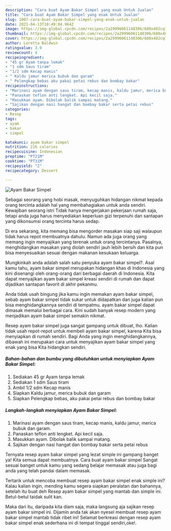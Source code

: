 ```yaml
---
description: "Cara buat Ayam Bakar Simpel yang enak Untuk Jualan"
title: "Cara buat Ayam Bakar Simpel yang enak Untuk Jualan"
slug: 1007-cara-buat-ayam-bakar-simpel-yang-enak-untuk-jualan
date: 2021-04-13T10:49:04.964Z
image: https://img-global.cpcdn.com/recipes/2a29996061148306/680x482cq70/ayam-bakar-simpel-foto-resep-utama.jpg
thumbnail: https://img-global.cpcdn.com/recipes/2a29996061148306/680x482cq70/ayam-bakar-simpel-foto-resep-utama.jpg
cover: https://img-global.cpcdn.com/recipes/2a29996061148306/680x482cq70/ayam-bakar-simpel-foto-resep-utama.jpg
author: Loretta Baldwin
ratingvalue: 3.9
reviewcount: 4
recipeingredient:
- "45 gr Ayam tanpa lemak"
- "1 sdm Saus tiram"
- "1/2 sdm Kecap manis"
- " Kaldu jamur merica bubuk dan garam"
- " Pelengkap bebas aku pakai petai rebus dan bombay bakar"
recipeinstructions:
- "Marinasi ayam dengan saus tiram, kecap manis, kaldu jamur, merica bubuk dan garam."
- "Panaskan teflon anti lengket. Api kecil saja."
- "Masukkan ayam. Dibolak balik sampai matang."
- "Sajikan dengan nasi hangat dan bombay bakar serta petai rebus"
categories:
- Resep
tags:
- ayam
- bakar
- simpel

katakunci: ayam bakar simpel 
nutrition: 216 calories
recipecuisine: Indonesian
preptime: "PT21M"
cooktime: "PT31M"
recipeyield: "2"
recipecategory: Dessert

---
```



![Ayam Bakar Simpel](https://img-global.cpcdn.com/recipes/2a29996061148306/680x482cq70/ayam-bakar-simpel-foto-resep-utama.jpg)

Sebagai seorang yang hobi masak, menyuguhkan hidangan nikmat kepada orang tercinta adalah hal yang membahagiakan untuk anda sendiri. Kewajiban seorang istri Tidak hanya mengerjakan pekerjaan rumah saja, tetapi anda juga harus menyediakan keperluan gizi terpenuhi dan santapan yang dikonsumsi orang tercinta harus sedap.

Di era  sekarang, kita memang bisa mengorder masakan siap saji walaupun tidak harus repot membuatnya dahulu. Namun ada juga orang yang memang ingin menyajikan yang terenak untuk orang tercintanya. Pasalnya, menghidangkan masakan yang diolah sendiri jauh lebih bersih dan kita pun bisa menyesuaikan sesuai dengan makanan kesukaan keluarga. 



Mungkinkah anda adalah salah satu penyuka ayam bakar simpel?. Asal kamu tahu, ayam bakar simpel merupakan hidangan khas di Indonesia yang kini disenangi oleh orang-orang dari berbagai daerah di Indonesia. Kita dapat menyajikan ayam bakar simpel kreasi sendiri di rumah dan dapat dijadikan santapan favorit di akhir pekanmu.

Anda tidak usah bingung jika kamu ingin memakan ayam bakar simpel, sebab ayam bakar simpel tidak sukar untuk didapatkan dan juga kalian pun bisa menghidangkannya sendiri di tempatmu. ayam bakar simpel dapat dimasak memalui berbagai cara. Kini sudah banyak resep modern yang menjadikan ayam bakar simpel semakin nikmat.

Resep ayam bakar simpel juga sangat gampang untuk dibuat, lho. Kalian tidak usah repot-repot untuk membeli ayam bakar simpel, karena Kita bisa menyiapkan di rumah sendiri. Bagi Anda yang ingin menghidangkannya, dibawah ini merupakan cara untuk menyajikan ayam bakar simpel yang enak yang bisa Kita hidangkan sendiri.

<!--inarticleads1-->

##### Bahan-bahan dan bumbu yang dibutuhkan untuk menyiapkan Ayam Bakar Simpel:

1. Sediakan 45 gr Ayam tanpa lemak
1. Sediakan 1 sdm Saus tiram
1. Ambil 1/2 sdm Kecap manis
1. Siapkan  Kaldu jamur, merica bubuk dan garam
1. Siapkan  Pelengkap bebas, aku pakai petai rebus dan bombay bakar




<!--inarticleads2-->

##### Langkah-langkah menyiapkan Ayam Bakar Simpel:

1. Marinasi ayam dengan saus tiram, kecap manis, kaldu jamur, merica bubuk dan garam.
1. Panaskan teflon anti lengket. Api kecil saja.
1. Masukkan ayam. Dibolak balik sampai matang.
1. Sajikan dengan nasi hangat dan bombay bakar serta petai rebus




Ternyata resep ayam bakar simpel yang lezat simple ini gampang banget ya! Kita semua dapat membuatnya. Cara buat ayam bakar simpel Sangat sesuai banget untuk kamu yang sedang belajar memasak atau juga bagi anda yang telah pandai dalam memasak.

Tertarik untuk mencoba membuat resep ayam bakar simpel enak simple ini? Kalau kalian ingin, mending kamu segera siapkan peralatan dan bahannya, setelah itu buat deh Resep ayam bakar simpel yang mantab dan simple ini. Betul-betul taidak sulit kan. 

Maka dari itu, daripada kita diam saja, maka langsung aja sajikan resep ayam bakar simpel ini. Dijamin anda tak akan nyesel membuat resep ayam bakar simpel mantab tidak ribet ini! Selamat berkreasi dengan resep ayam bakar simpel enak sederhana ini di tempat tinggal sendiri,oke!.

